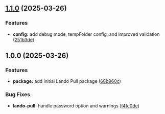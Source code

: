 ## [1.1.0](https://github.com/SP-Packages/lando-pull/compare/v1.0.0...v1.1.0) (2025-03-26)

### Features

* **config:** add debug mode, tempFolder config, and improved validation ([251b3de](https://github.com/SP-Packages/lando-pull/commit/251b3de61b31fd5a82db81eb7eb90cb89ca6cd34))

## 1.0.0 (2025-03-26)

### Features

* **package:** add initial Lando Pull package ([68b960c](https://github.com/SP-Packages/lando-pull/commit/68b960cb049f4f9932dac7541c8fd953d63de896))

### Bug Fixes

* **lando-pull:** handle password option and warnings ([f4fc0de](https://github.com/SP-Packages/lando-pull/commit/f4fc0de65ee2fe3cc3b95844641127c2aaeaa7bd))
